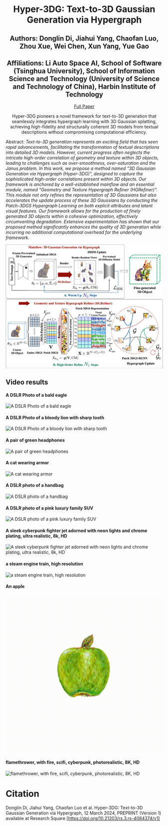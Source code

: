 <div align="center">

# Hyper-3DG: Text-to-3D Gaussian Generation via Hypergraph

## Authors: Donglin Di, Jiahui Yang, Chaofan Luo, Zhou Xue, Wei Chen, Xun Yang, Yue Gao

## Affiliations: Li Auto Space AI, School of Software (Tsinghua University), School of Information Science and Technology (University of Science and Technology of China), Harbin Institute of Technology

[Full Paper](https://www.researchsquare.com/article/rs-4084374/v1)

Hyper-3DG pioneers a novel framework for text-to-3D generation that seamlessly integrates hypergraph learning with 3D Gaussian splatting, achieving high-fidelity and structurally coherent 3D models from textual descriptions without compromising computational efficiency.
</div>



Abstract: *Text-to-3D generation represents an exciting field that has seen rapid advancements, facilitating the transformation of textual descriptions into detailed 3D models. However, current progress often neglects the intricate high-order correlation of geometry and texture within 3D objects, leading to challenges such as over-smoothness, over-saturation and the Janus problem. In this work, we propose a method named “3D Gaussian Generation via Hypergraph (Hyper-3DG)”, designed to capture the sophisticated high-order correlations present within 3D objects. Our framework is anchored by a well-established mainflow and an essential module, named “Geometry and Texture Hypergraph Refiner (HGRefiner)”. This module not only refines the representation of 3D Gaussians but also accelerates the update process of these 3D Gaussians by conducting the Patch-3DGS Hypergraph Learning on both explicit attributes and latent visual features. Our framework allows for the production of finely generated 3D objects within a cohesive optimization, effectively circumventing degradation. Extensive experimentation has shown that our proposed method significantly enhances the quality of 3D generation while incurring no additional computational overhead for the underlying framework.*

![Hyper-3DG framework](contents/fig_framework.png)

## Video results
#### A DSLR Photo of a bald eagle
![A DSLR Photo of a bald eagle](./contents/a_bald_eagle.gif)
#### A DSLR Photo of a bloody lion with sharp tooth
![A DSLR Photo of a bloody lion with sharp tooth](./contents/a_bloody_lion_with_sharp_tooth.gif)
#### A pair of green headphones
![A pair of green headphones](./contents/a_pair_of_green_headphones.gif)
#### A cat wearing armor
![A cat wearing armor](./contents/a_cat_wearing_armor.gif)
#### A DSLR photo of a handbag
![A DSLR photo of a handbag](./contents/a_handbag.gif)
#### A DSLR photo of a pink luxury family SUV
![A DSLR photo of a pink luxury family SUV](./contents/a_pink_suv.gif)
#### A sleek cyberpunk fighter jet adorned with neon lights and chrome plating, ultra realistic, 8k, HD
![A sleek cyberpunk fighter jet adorned with neon lights and chrome plating, ultra realistic, 8k, HD](./contents/a_sleek_fighter.gif)
#### a steam engine train, high resolution
![a steam engine train, high resolution](./contents/a_steam_train.gif)
#### An apple
![An apple](./contents/an_apple.gif)
#### flamethrower, with fire, scifi, cyberpunk, photorealistic, 8K, HD
![flamethrower, with fire, scifi, cyberpunk, photorealistic, 8K, HD](./contents/a_flamethrower.gif)



<!-- 
<video controls> <source src="contents/a_bald_eagle.mp4" type="video/mp4"> NO! </video> -->

# Citation
Donglin Di, Jiahui Yang, Chaofan Luo et al. Hyper-3DG: Text-to-3D Gaussian Generation via Hypergraph, 12 March 2024, PREPRINT (Version 1) available at Research Square [https://doi.org/10.21203/rs.3.rs-4084374/v1]
